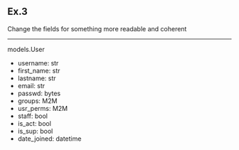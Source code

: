## Ex.3 

Change the fields for something more readable and coherent

-----

models.User

* username: str
* first_name: str
* lastname: str
* email: str
* passwd: bytes
* groups: M2M
* usr_perms: M2M
* staff: bool
* is_act: bool
* is_sup: bool
* date_joined: datetime

